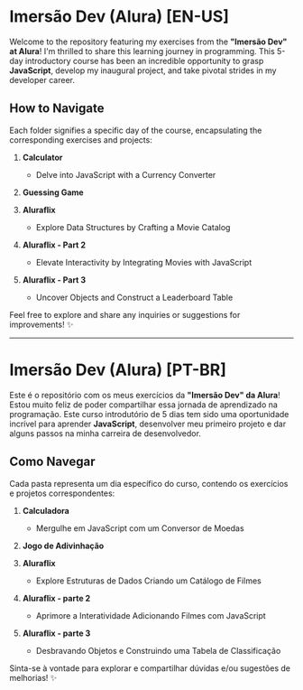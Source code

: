 # **Imersão Dev (Alura)** [EN-US]

Welcome to the repository featuring my exercises from the **"Imersão Dev" at Alura**! 
I'm thrilled to share this learning journey in programming. This 5-day introductory course has been an incredible opportunity to grasp **JavaScript**, develop my inaugural project, and take pivotal strides in my developer career.

## **How to Navigate**
Each folder signifies a specific day of the course, encapsulating the corresponding exercises and projects:

1. **Calculator**
   - Delve into JavaScript with a Currency Converter

2. **Guessing Game**

3. **Aluraflix**
   - Explore Data Structures by Crafting a Movie Catalog

4. **Aluraflix - Part 2**
   - Elevate Interactivity by Integrating Movies with JavaScript

5. **Aluraflix - Part 3**
   - Uncover Objects and Construct a Leaderboard Table

Feel free to explore and share any inquiries or suggestions for improvements! ✨

---
# 
# **Imersão Dev (Alura)** [PT-BR]

Este é o repositório com os meus exercícios da **"Imersão Dev" da Alura**! 
Estou muito feliz de poder compartilhar essa jornada de aprendizado na programação. Este curso introdutório de 5 dias tem sido uma oportunidade incrível para aprender **JavaScript**, desenvolver meu primeiro projeto e dar alguns passos na minha carreira de desenvolvedor.

## **Como Navegar**
Cada pasta representa um dia específico do curso, contendo os exercícios e projetos correspondentes:

1. **Calculadora**
   - Mergulhe em JavaScript com um Conversor de Moedas

2. **Jogo de Adivinhação**

3. **Aluraflix**
   - Explore Estruturas de Dados Criando um Catálogo de Filmes

4. **Aluraflix - parte 2**
   - Aprimore a Interatividade Adicionando Filmes com JavaScript

5. **Aluraflix - parte 3**
   - Desbravando Objetos e Construindo uma Tabela de Classificação

Sinta-se à vontade para explorar e compartilhar dúvidas e/ou sugestões de melhorias! ✨